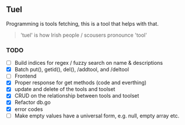 ## Tuel

Programming is tools fetching, this is a tool that helps with that.

> 'tuel' is how Irish people / scousers pronounce 'tool'

### TODO
- [ ] Build indices for regex / fuzzy search on name & descriptions
- [x] Batch put(), getid(), del(), /addtool, and /deltool
- [ ] Frontend
- [x] Proper response for get methods (code and everthing)
- [x] update and delete of the tools and toolset
- [x] CRUD on the relationship between tools and toolset
- [x] Refactor db.go
- [x] error codes
- [ ] Make empty values have a universal form, e.g. null, empty array etc.
